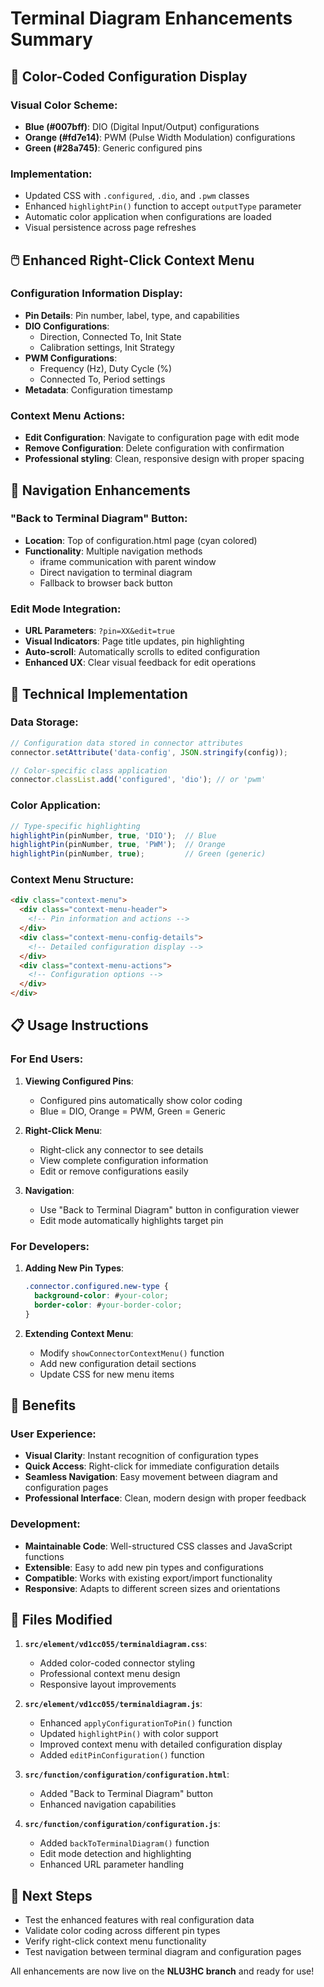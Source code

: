# Terminal Diagram Enhancements Summary

## 🎨 **Color-Coded Configuration Display**

### Visual Color Scheme:
- **Blue (#007bff)**: DIO (Digital Input/Output) configurations
- **Orange (#fd7e14)**: PWM (Pulse Width Modulation) configurations  
- **Green (#28a745)**: Generic configured pins

### Implementation:
- Updated CSS with `.configured`, `.dio`, and `.pwm` classes
- Enhanced `highlightPin()` function to accept `outputType` parameter
- Automatic color application when configurations are loaded
- Visual persistence across page refreshes

## 🖱️ **Enhanced Right-Click Context Menu**

### Configuration Information Display:
- **Pin Details**: Pin number, label, type, and capabilities
- **DIO Configurations**: 
  - Direction, Connected To, Init State
  - Calibration settings, Init Strategy
- **PWM Configurations**:
  - Frequency (Hz), Duty Cycle (%)
  - Connected To, Period settings
- **Metadata**: Configuration timestamp

### Context Menu Actions:
- **Edit Configuration**: Navigate to configuration page with edit mode
- **Remove Configuration**: Delete configuration with confirmation
- **Professional styling**: Clean, responsive design with proper spacing

## 🔗 **Navigation Enhancements**

### "Back to Terminal Diagram" Button:
- **Location**: Top of configuration.html page (cyan colored)
- **Functionality**: Multiple navigation methods
  - iframe communication with parent window
  - Direct navigation to terminal diagram
  - Fallback to browser back button

### Edit Mode Integration:
- **URL Parameters**: `?pin=XX&edit=true`
- **Visual Indicators**: Page title updates, pin highlighting
- **Auto-scroll**: Automatically scrolls to edited configuration
- **Enhanced UX**: Clear visual feedback for edit operations

## 🔧 **Technical Implementation**

### Data Storage:
```javascript
// Configuration data stored in connector attributes
connector.setAttribute('data-config', JSON.stringify(config));

// Color-specific class application
connector.classList.add('configured', 'dio'); // or 'pwm'
```

### Color Application:
```javascript
// Type-specific highlighting
highlightPin(pinNumber, true, 'DIO');  // Blue
highlightPin(pinNumber, true, 'PWM');  // Orange
highlightPin(pinNumber, true);         // Green (generic)
```

### Context Menu Structure:
```html
<div class="context-menu">
  <div class="context-menu-header">
    <!-- Pin information and actions -->
  </div>
  <div class="context-menu-config-details">
    <!-- Detailed configuration display -->
  </div>
  <div class="context-menu-actions">
    <!-- Configuration options -->
  </div>
</div>
```

## 📋 **Usage Instructions**

### For End Users:

1. **Viewing Configured Pins**:
   - Configured pins automatically show color coding
   - Blue = DIO, Orange = PWM, Green = Generic

2. **Right-Click Menu**:
   - Right-click any connector to see details
   - View complete configuration information
   - Edit or remove configurations easily

3. **Navigation**:
   - Use "Back to Terminal Diagram" button in configuration viewer
   - Edit mode automatically highlights target pin

### For Developers:

1. **Adding New Pin Types**:
   ```css
   .connector.configured.new-type {
     background-color: #your-color;
     border-color: #your-border-color;
   }
   ```

2. **Extending Context Menu**:
   - Modify `showConnectorContextMenu()` function
   - Add new configuration detail sections
   - Update CSS for new menu items

## 🎯 **Benefits**

### User Experience:
- **Visual Clarity**: Instant recognition of configuration types
- **Quick Access**: Right-click for immediate configuration details
- **Seamless Navigation**: Easy movement between diagram and configuration pages
- **Professional Interface**: Clean, modern design with proper feedback

### Development:
- **Maintainable Code**: Well-structured CSS classes and JavaScript functions
- **Extensible**: Easy to add new pin types and configurations
- **Compatible**: Works with existing export/import functionality
- **Responsive**: Adapts to different screen sizes and orientations

## 📁 **Files Modified**

1. **`src/element/vd1cc055/terminaldiagram.css`**:
   - Added color-coded connector styling
   - Professional context menu design
   - Responsive layout improvements

2. **`src/element/vd1cc055/terminaldiagram.js`**:
   - Enhanced `applyConfigurationToPin()` function
   - Updated `highlightPin()` with color support
   - Improved context menu with detailed configuration display
   - Added `editPinConfiguration()` function

3. **`src/function/configuration/configuration.html`**:
   - Added "Back to Terminal Diagram" button
   - Enhanced navigation capabilities

4. **`src/function/configuration/configuration.js`**:
   - Added `backToTerminalDiagram()` function
   - Edit mode detection and highlighting
   - Enhanced URL parameter handling

## 🚀 **Next Steps**

- Test the enhanced features with real configuration data
- Validate color coding across different pin types
- Verify right-click context menu functionality
- Test navigation between terminal diagram and configuration pages

All enhancements are now live on the **NLU3HC branch** and ready for use!